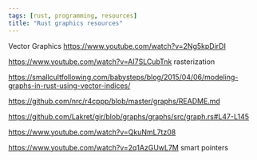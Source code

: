 ```yaml
---
tags: [rust, programming, resources]
title: "Rust graphics resources"
---
```



Vector Graphics
https://www.youtube.com/watch?v=2Ng5kpDirDI

https://www.youtube.com/watch?v=AI7SLCubTnk rasterization

https://smallcultfollowing.com/babysteps/blog/2015/04/06/modeling-graphs-in-rust-using-vector-indices/ 

https://github.com/nrc/r4cppp/blob/master/graphs/README.md

https://github.com/Lakret/gir/blob/graphs/graphs/src/graph.rs#L47-L145

https://www.youtube.com/watch?v=QkuNmL7tz08

https://www.youtube.com/watch?v=2q1AzGUwL7M smart pointers

